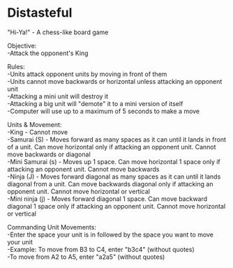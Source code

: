 # Distasteful
 "Hi-Ya!" - A chess-like board game

Objective:<br>
-Attack the opponent's King

Rules:<br>
-Units attack opponent units by moving in front of them<br>
-Units cannot move backwards or horizontal unless attacking an opponent unit<br>
-Attacking a mini unit will destroy it<br>
-Attacking a big unit will "demote" it to a mini version of itself<br>
-Computer will use up to a maximum of 5 seconds to make a move

Units & Movement:<br>
-King - Cannot move<br>
-Samurai (S) - Moves forward as many spaces as it can until it lands in front of a unit. Can move horizontal only if attacking an opponent unit. Cannot move backwards or diagonal<br>
-Mini Samurai (s) - Moves up 1 space. Can move horizontal 1 space only if attacking an opponent unit. Cannot move backwards<br>
-Ninja (J) - Moves forward diagonal as many spaces as it can until it lands diagonal from a unit. Can move backwards diagonal only if attacking an opponent unit. Cannot move horizontal or vertical<br>
-Mini ninja (j) - Moves forward diagonal 1 space. Can move backward diagonal 1 space only if attacking an opponent unit. Cannot move horizontal or vertical

Commanding Unit Movements:<br>
-Enter the space your unit is in followed by the space you want to move your unit<br>
-Example: To move from B3 to C4, enter "b3c4" (without quotes)<br>
-To move from A2 to A5, enter "a2a5" (without quotes)
